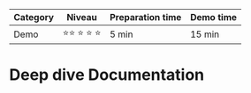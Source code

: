 | Category | Niveau | Preparation time | Demo time
|--|--|--| --| 
| Demo | :star::star: :star: :star: :star: | 5 min| 15 min| 

# Deep dive Documentation
